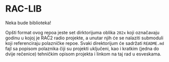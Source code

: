 # RAC-LIB

Neka bude biblioteka!

Opšti format ovog repoa jeste set dirktorijuma oblika `202x` koji označavaju godinu u kojoj je RAČ2 radio projekte, a unutar njih će se nalaziti submoduli koji referenciraju polazničke repoe.
Svaki direktorijum će sadržati `README.md` fajl sa popisom polaznika čiji su projekti uključeni, kao i kratkim (jedna do dvije rečenice) tehničkim opisom projekta i linkom na taj rad u esveskama.

